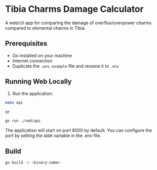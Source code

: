 # Tibia Charms Damage Calculator

A web/cli app for comparing the damage of overflux/overpower charms compared to elemental charms in Tibia.

## Prerequisites

- Go installed on your machine
- Internet connection
- Duplicate the `.env.example` file and rename it to `.env`

## Running Web Locally

1. Run the application:

```bash
make api
```

or

```bash
go run ./cmd/api
```

The application will start on port 8000 by default. You can configure the port by setting the `ADDR` variable in the .env file.

## Build

```bash
go build -o <binary-name>
```
